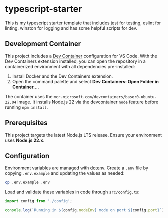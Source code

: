 # typescript-starter
This is my typescript starter template that includes jest for testing, eslint for linting, winston for logging and has some helpful scripts for dev.

## Development Container

This project includes a [Dev Container](https://containers.dev/) configuration for VS Code. With the Dev Containers extension installed, you can open the repository in a containerized environment with all dependencies pre-installed:

1. Install Docker and the Dev Containers extension.
2. Open the command palette and select **Dev Containers: Open Folder in Container...**.

The container uses the `mcr.microsoft.com/devcontainers/base:0-ubuntu-22.04` image.
It installs Node.js 22 via the devcontainer `node` feature before running `npm install`.

## Prerequisites

This project targets the latest Node.js LTS release. Ensure your environment uses **Node.js 22.x**.

## Configuration

Environment variables are managed with [dotenv](https://www.npmjs.com/package/dotenv).
Create a `.env` file by copying `.env.example` and updating the values as needed:

```bash
cp .env.example .env
```

Load and validate these variables in code through `src/config.ts`:

```ts
import config from './config';

console.log(`Running in ${config.nodeEnv} mode on port ${config.port}`);
```

